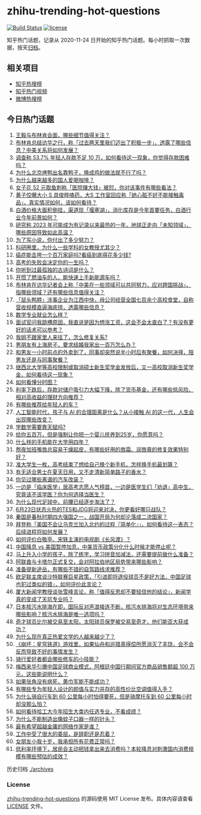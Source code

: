 # zhihu-trending-hot-questions

[![Build Status](https://github.com/justjavac/zhihu-trending-hot-questions/workflows/ci/badge.svg?branch=master)](https://github.com/justjavac/zhihu-trending-hot-questions/actions)
[![license](https://img.shields.io/github/license/justjavac/zhihu-trending-hot-questions)](https://github.com/justjavac/zhihu-trending-hot-questions/blob/master/LICENSE)

知乎热门话题，记录从 2020-11-24
日开始的知乎热门话题。每小时抓取一次数据，按天[归档](./archives)。

## 相关项目

- [知乎热搜榜](https://github.com/justjavac/zhihu-trending-top-search)
- [知乎热门视频](https://github.com/justjavac/zhihu-trending-hot-video)
- [微博热搜榜](https://github.com/justjavac/weibo-trending-hot-search)

## 今日热门话题

<!-- BEGIN -->
<!-- 最后更新时间 Tue Jun 20 2023 04:16:35 GMT+0800 (China Standard Time) -->

1. [王毅与布林肯会面，哪些细节值得关注？](https://www.zhihu.com/question/607413112)
1. [布林肯总结访华之行，称「过去两天里我们迈出了积极一步」，透露了哪些信息？中美关系将如何发展？](https://www.zhihu.com/question/607531271)
1. [调查称 53.7% 年轻人存款不足 10 万，如何看待这一现象，你觉得存款困难吗？](https://www.zhihu.com/question/607446342)
1. [为什么北京烤鸭出名靠鸭子，换成鸡的做法就不行了吗？](https://www.zhihu.com/question/606620975)
1. [为什么越来越多的国人爱喝咖啡？](https://www.zhihu.com/question/544731483)
1. [女子花 52 元取鱼刺称「医院赚大钱」被怼，你对该事件有哪些看法？](https://www.zhihu.com/question/607346880)
1. [黄子佼曝大小 S 具俊晔嗑药，大S 工作室回应称「她心脏不好不能接触毒品」，真实情况如何，该如何看待？](https://www.zhihu.com/question/607436138)
1. [白酒价格大面积倒挂，渠道现「堰塞湖」，消化库存是今年首要任务，白酒行业今年前景如何？](https://www.zhihu.com/question/607396709)
1. [研究称 2023 年可能成为有记录以来最热的一年，地球正走向「未知领域」，哪些原因导致如此高温？](https://www.zhihu.com/question/607397022)
1. [为了写小说，你付出了多少努力？](https://www.zhihu.com/question/301337248)
1. [科研圈里，为什么一些学科的女教授尤其少？](https://www.zhihu.com/question/27404441)
1. [癌症能击垮一个百万家庭吗?看癌到底得花多少钱?](https://www.zhihu.com/question/597400209)
1. [高考的失败会决定你的一生吗？](https://www.zhihu.com/question/607469966)
1. [你听到过最孤独的古诗词是什么？](https://www.zhihu.com/question/607251140)
1. [开惯了燃油车的人，能快速上手新能源车吗？](https://www.zhihu.com/question/607421892)
1. [布林肯在访华记者会上称「中美在一些领域可以共同努力，应对跨国挑战」，指哪些领域？还有哪些信息值得关注？](https://www.zhihu.com/question/607511949)
1. [「鼠头鸭脖」涉事企业为江西中快，母公司经营全国七百余个高校食堂，自称营收规模直逼海底捞，透露哪些信息？](https://www.zhihu.com/question/607420919)
1. [数学专业就业怎么样？](https://www.zhihu.com/question/417946780)
1. [面试官问我跳槽原因，我直说是因为想涨工资，这会不会太直白了？有没有更好的话术可以参考？](https://www.zhihu.com/question/606935154)
1. [我姐不跟家里人来往了，怎么修复关系?](https://www.zhihu.com/question/606581353)
1. [男朋友有上海房子，要求结婚我家出一百万怎么办？](https://www.zhihu.com/question/606941706)
1. [和男友一小时前点的外卖到了，同事却突然说半小时后有聚餐，如何决择，陪男友还是与同事聚餐？](https://www.zhihu.com/question/606242407)
1. [继西北大学等高校限制或取消硕士新生奖学金发放后，又一高校取消新生奖学金，如何看待这一现象？](https://www.zhihu.com/question/607454580)
1. [如何看懂分时图？](https://www.zhihu.com/question/511511159)
1. [利率下跌后，存款对储户吸引力大幅下降，除了货币基金，还有哪些低风险、相对高收益的理财方向推荐？](https://www.zhihu.com/question/607031701)
1. [有哪些推荐给年轻人的车？](https://www.zhihu.com/question/351728964)
1. [人工智能时代，孩子与 AI 的合理距离是什么？从小接触 AI 的这一代，人生会出现哪些改变？](https://www.zhihu.com/question/606736368)
1. [学数学需要靠天赋吗?](https://www.zhihu.com/question/598784833)
1. [给你五百万，但是强制让你把一个婴儿抚养到25岁，你愿意吗？](https://www.zhihu.com/question/606809108)
1. [什么样的手机能在大学用四年？](https://www.zhihu.com/question/607420287)
1. [熬夜加班嘴唇总容易干燥起皮，有哪些好用的唇霜、润唇膏的修复效果特别好？](https://www.zhihu.com/question/597916437)
1. [准大学生一枚，高考结束了想给自己换个新手机，怎样换手机最划算？](https://www.zhihu.com/question/607181635)
1. [有无适合男士在夏天日用，又不走清新简单路子的香水？](https://www.zhihu.com/question/601627170)
1. [你见过哪些离谱的汽车改装？](https://www.zhihu.com/question/493885469)
1. [一边是「临床医学」居高考志愿人气榜首，一边是医学生们「劝退」高中生，究竟该不该学医？你为何选择当医生？](https://www.zhihu.com/question/607438423)
1. [为什么现代足球中，前腰已经逐步淘汰了？](https://www.zhihu.com/question/605910376)
1. [6月23日状态火热的TES和JDG将迎来对决，你更看好哪只战队？](https://www.zhihu.com/question/607347669)
1. [秦国是春秋时期四大强国之一，战国开局为何却沦落成二流国家？](https://www.zhihu.com/question/497987614)
1. [拜登称「美国不会让乌克兰加入北约的过程『简单化』」，如何看待这一表态？后续进程将如何发展？](https://www.zhihu.com/question/607410663)
1. [如何评价白敬亭、宋轶主演的电视剧《长风渡》？](https://www.zhihu.com/question/607305319)
1. [中国降息 vs 美国暂停加息，中美货币政策分化什么时候才能停止呢？](https://www.zhihu.com/question/606840816)
1. [马上升入小学的孩子，除了练字，学习拼音加减法，还需要提前做什么准备？](https://www.zhihu.com/question/593793102)
1. [阿联酋与卡塔尔正式复交，会对阿拉伯地区局势带来哪些影响？](https://www.zhihu.com/question/607454054)
1. [准备提新途岳，有哪些不错的自驾路线求推荐？](https://www.zhihu.com/question/601674779)
1. [欧足联主席谈沙特联赛巨星政策，「引进即将退役球员不是好方法，中国足球也犯过类似的错」，如何评价此言论？](https://www.zhihu.com/question/607409561)
1. [厦大新闻学教授谈张雪峰言论，称「值得反思却不要轻信他的结论」，新闻学真的变成了天坑专业吗？](https://www.zhihu.com/question/607414331)
1. [日本核污水排海在即，国际反对声浪接连不断，核污水排海将对生态环境带来哪些影响？核污水排海是唯一选项吗？](https://www.zhihu.com/question/607418569)
1. [奇才球员比尔被交易至太阳，太阳球员保罗被交易至奇才，他们能否大获成功？](https://www.zhihu.com/question/607264957)
1. [为什么现在真正热爱文学的人越来越少了？](https://www.zhihu.com/question/605166199)
1. [《崩坏：星穹铁道》游戏里，如果仙舟和巡猎真得偿所愿消灭了丰饶，会不会反而导致不好的事情发生？](https://www.zhihu.com/question/604846294)
1. [骑行爱好者都会哪些修车的小技能？](https://www.zhihu.com/question/581611147)
1. [梅西来华引爆中国足球商业模式，阿根廷中国行期间官方商品销售额超 100 万元，这些能说明什么？](https://www.zhihu.com/question/607362289)
1. [如果张角没有病死，黄巾军能不能成功？](https://www.zhihu.com/question/607040096)
1. [有哪些专为年轻人设计的颜值与实力并存的高性价比空调值得入手？](https://www.zhihu.com/question/601158016)
1. [为什么骑自行车到 60 公里每小时怕得要死，但是骑摩托车到 60 公里每小时却没那么怕？](https://www.zhihu.com/question/602967888)
1. [如何看待哈工大今年招生大类内任选专业，不看成绩？](https://www.zhihu.com/question/607170513)
1. [为什么不能制造出像蚊子口器一样的针头？](https://www.zhihu.com/question/279174258)
1. [最有希望超越金庸的网络作家是谁？](https://www.zhihu.com/question/607351033)
1. [工作中受了很大的委屈，是辞职还是忍着？](https://www.zhihu.com/question/605839531)
1. [女朋友小我十岁，我承担所有花费正常吗？](https://www.zhihu.com/question/606031396)
1. [低利率环境下，居民会主动把钱拿出来去消费吗？本轮降息对刺激国内消费规模有哪些预估的成效？](https://www.zhihu.com/question/607047507)

<!-- END -->

历史归档 [./archives](./archives)

### License

[zhihu-trending-hot-questions](https://github.com/justjavac/zhihu-trending-hot-questions)
的源码使用 MIT License 发布。具体内容请查看 [LICENSE](./LICENSE) 文件。
